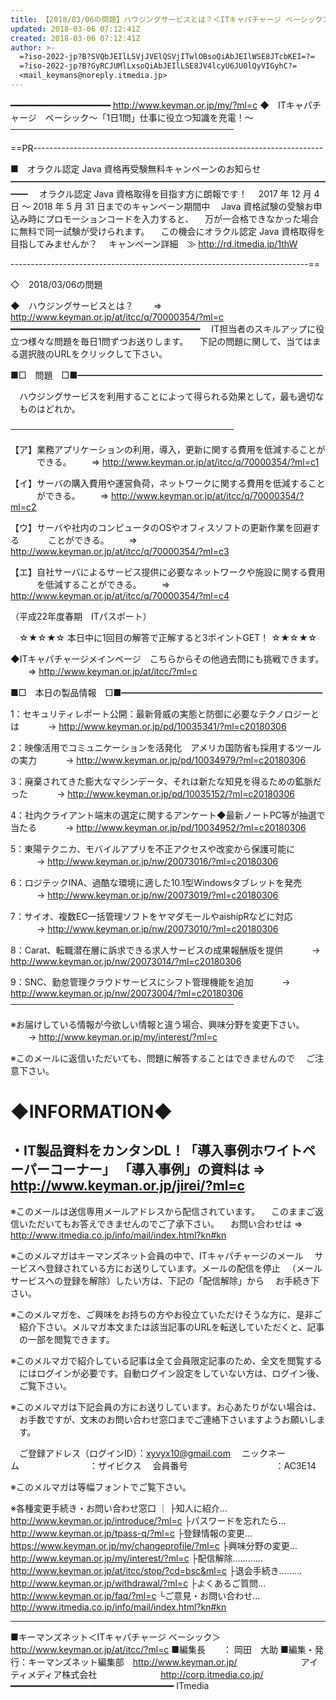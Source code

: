 ```yaml
---
title: 【2018/03/06の問題】ハウジングサービスとは？＜ITキャパチャージ ベーシック＞
updated: 2018-03-06 07:12:41Z
created: 2018-03-06 07:12:41Z
author: >-
  =?iso-2022-jp?B?SVQbJEIlLSVjJVElQSVjITwlOBsoQiAbJEIlWSE8JTcbKEI=?=
  =?iso-2022-jp?B?GyRCJUMlLxsoQiAbJEIlLSE8JV4lcyU6JU0lQyVIGyhC?=
  <mail_keymans@noreply.itmedia.jp>
---
```


━━━━━━━━━━━━━━━━━━━ http://www.keyman.or.jp/my/?ml=c
◆　ITキャパチャージ　ベーシック〜「1日1問」仕事に役立つ知識を充電！〜
────────────────────────────────────

==PR------------------------------------------------------------------------

■　オラクル認定 Java 資格再受験無料キャンペーンのお知らせ
━━━━━━━━━━━━━━━━━━━━━━━━━━━━━━━━━━━━━━
　オラクル認定 Java 資格取得を目指す方に朗報です！
　2017 年 12 月 4 日 〜 2018 年 5 月 31 日までのキャンペーン期間中
　Java 資格試験の受験お申込み時にプロモーションコードを入力すると、
　万が一合格できなかった場合に無料で同一試験が受けられます。
　この機会にオラクル認定 Java 資格取得を目指してみませんか？
　キャンペーン詳細　≫ http://rd.itmedia.jp/1thW

--------------------------------------------------------------------------==

◇　2018/03/06の問題

◆　ハウジングサービスとは？
　　⇒ http://www.keyman.or.jp/at/itcc/q/70000354/?ml=c
━━━━━━━━━━━━━━━━━━━━━━━━━━━━━━━━━━━━
　IT担当者のスキルアップに役立つ様々な問題を毎日1問ずつお送りします。
　下記の問題に関して、当てはまる選択肢のURLをクリックして下さい。

■□　問題　□■━━━━━━━━━━━━━━━━━━━━━━━━━━━━

　ハウジングサービスを利用することによって得られる効果として，最も適切な
　ものはどれか。

────────────────────────────────────

【ア】業務アプリケーションの利用，導入，更新に関する費用を低減することが
　　　できる。
　　⇒ http://www.keyman.or.jp/at/itcc/q/70000354/?ml=c1

【イ】サーバの購入費用や運営負荷，ネットワークに関する費用を低減すること
　　　ができる。
　　⇒ http://www.keyman.or.jp/at/itcc/q/70000354/?ml=c2

【ウ】サーバや社内のコンピュータのOSやオフィスソフトの更新作業を回避する
　　　ことができる。
　　⇒ http://www.keyman.or.jp/at/itcc/q/70000354/?ml=c3

【エ】自社サーバによるサービス提供に必要なネットワークや施設に関する費用
　　　を低減することができる。
　　⇒ http://www.keyman.or.jp/at/itcc/q/70000354/?ml=c4

（平成22年度春期　ITパスポート）

　☆★☆★☆ 本日中に1回目の解答で正解すると3ポイントGET！ ☆★☆★☆

◆ITキャパチャージメインページ　こちらからその他過去問にも挑戦できます。
　　⇒ http://www.keyman.or.jp/at/itcc/?ml=c

■□　本日の製品情報　□■━━━━━━━━━━━━━━━━━━━━━━━

1：セキュリティレポート公開：最新脅威の実態と防御に必要なテクノロジーとは
　　　→ http://www.keyman.or.jp/pd/10035341/?ml=c20180306

2：映像活用でコミュニケーションを活発化　アメリカ国防省も採用するツールの実力
　　　→ http://www.keyman.or.jp/pd/10034979/?ml=c20180306

3：廃棄されてきた膨大なマシンデータ、それは新たな知見を得るための鉱脈だった
　　　→ http://www.keyman.or.jp/pd/10035152/?ml=c20180306

4：社内クライアント端末の選定に関するアンケート◆最新ノートPC等が抽選で当たる
　　　→ http://www.keyman.or.jp/pd/10034952/?ml=c20180306

5：東陽テクニカ、モバイルアプリを不正アクセスや改変から保護可能に
　　　→ http://www.keyman.or.jp/nw/20073016/?ml=c20180306

6：ロジテックINA、過酷な環境に適した10.1型Windowsタブレットを発売
　　　→ http://www.keyman.or.jp/nw/20073019/?ml=c20180306

7：サイオ、複数EC一括管理ソフトをヤマダモールやaishipRなどに対応
　　　→ http://www.keyman.or.jp/nw/20073010/?ml=c20180306

8：Carat、転職潜在層に訴求できる求人サービスの成果報酬版を提供
　　　→ http://www.keyman.or.jp/nw/20073014/?ml=c20180306

9：SNC、勤怠管理クラウドサービスにシフト管理機能を追加
　　　→ http://www.keyman.or.jp/nw/20073004/?ml=c20180306
────────────────────────────────────

※お届けしている情報が今欲しい情報と違う場合、興味分野を変更下さい。
　　→ http://www.keyman.or.jp/my/interest/?ml=c

※このメールに返信いただいても、問題に解答することはできませんので
　ご注意下さい。

◆INFORMATION◆
========================================================================
・IT製品資料をカンタンDL！「導入事例ホワイトペーパーコーナー」
「導入事例」の資料は ⇒ http://www.keyman.or.jp/jirei/?ml=c
------------------------------------------------------------------------
※このメールは送信専用メールアドレスから配信されています。
　このままご返信いただいてもお答えできませんのでご了承下さい。
　お問い合わせは ⇒ http://www.itmedia.co.jp/info/mail/index.html?kn#kn

※このメルマガはキーマンズネット会員の中で、ITキャパチャージのメール
　サービスへ登録されている方にお送りしています。メールの配信を停止
　（メールサービスへの登録を解除）したい方は、下記の「配信解除」から
　お手続き下さい。

※このメルマガを、ご興味をお持ちの方やお役立ていただけそうな方に、是非ご
　紹介下さい。メルマガ本文または該当記事のURLを転送していただくと、記事
　の一部を閲覧できます。

※このメルマガで紹介している記事は全て会員限定記事のため、全文を閲覧する
　にはログインが必要です。自動ログイン設定をしていない方は、ログイン後、
　ご覧下さい。

※このメルマガは下記会員の方にお送りしています。お心あたりがない場合は、
　お手数ですが、文末のお問い合わせ窓口までご連絡下さいますようお願いしま
　す。

　ご登録アドレス（ログインID）：[xyvyx10@gmail.com](mailto:xyvyx10@gmail.com)
　ニックネーム　　　　　　　　：ザイビクス
　会員番号　　　　　　　　　　：AC3E14

※このメルマガは等幅フォントでご覧下さい。

※各種変更手続き・お問い合わせ窓口
｜
├知人に紹介… http://www.keyman.or.jp/introduce/?ml=c
├パスワードを忘れたら… http://www.keyman.or.jp/tpass-q/?ml=c
├登録情報の変更… https://www.keyman.or.jp/my/changeprofile/?ml=c
├興味分野の変更… http://www.keyman.or.jp/my/interest/?ml=c
├配信解除………… http://www.keyman.or.jp/at/itcc/stop/?cd=bsc&ml=c
├退会手続き……… http://www.keyman.or.jp/withdrawal/?ml=c
├よくあるご質問… http://www.keyman.or.jp/faq/?ml=c
└ご意見・お問い合わせ… http://www.itmedia.co.jp/info/mail/index.html?kn#kn

------------------------------------------------------------------------
■キーマンズネット＜ITキャパチャージ ベーシック＞
 http://www.keyman.or.jp/at/itcc/?ml=c
■編集長　　： 岡田　大助
■編集・発行：キーマンズネット編集部　http://www.keyman.or.jp/
　　　　　　　アイティメディア株式会社
　　　　　　　http://corp.itmedia.co.jp/
━━━━━━━━━━━━━━━━━━━━━━━━━━━━━━━ ITmedia
